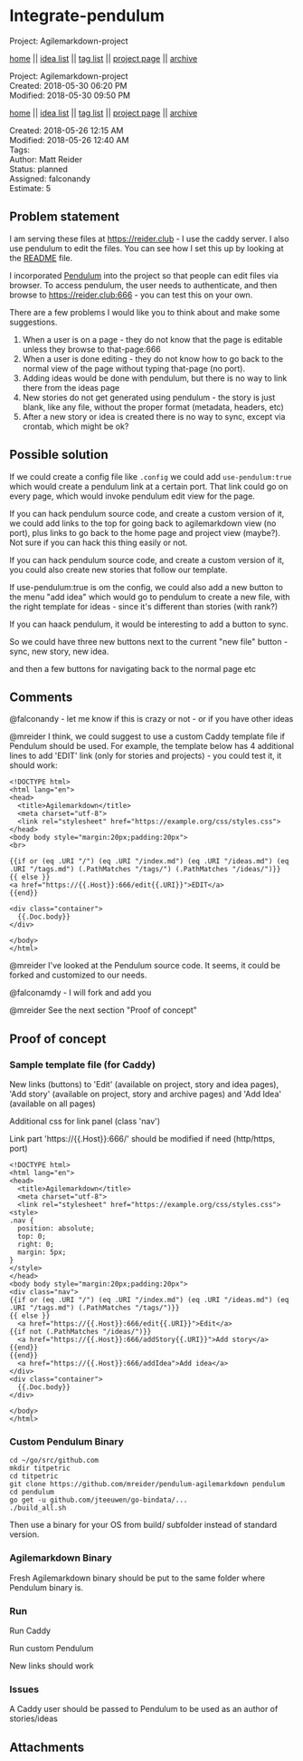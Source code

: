 # Integrate-pendulum

Project: Agilemarkdown-project

[home](../index.md) || [idea list](../ideas.md) || [tag list](../tags.md) || [project page](../agilemarkdown-project.md) || [archive](archive.md)

Project: Agilemarkdown-project  
Created: 2018-05-30 06:20 PM  
Modified: 2018-05-30 09:50 PM  

[home](../index.md) || [idea list](../ideas.md) || [tag list](../tags.md) || [project page](../agilemarkdown-project.md) || [archive](archive.md)

Created: 2018-05-26 12:15 AM  
Modified: 2018-05-26 12:40 AM  
Tags:   
Author: Matt Reider  
Status: planned  
Assigned: falconandy  
Estimate: 5  

## Problem statement

I am serving these files at https://reider.club - I use the caddy server. I also use pendulum to edit the files. You can see how I set this up by
looking at the [README](https://github.com/mreider/agilemarkdown/blob/master/README.md) file.

I incorporated [Pendulum](https://github.com/titpetric/pendulum) into the project so that people can edit files via browser. To access pendulum, the
user needs to authenticate, and then browse to https://reider.club:666 - you can test this on your own.

There are a few problems I would like you to think about and make some suggestions.

1. When a user is on a page - they do not know that the page is editable unless they browse to that-page:666
2. When a user is done editing - they do not know how to go back to the normal view of the page without typing that-page (no port).
3. Adding ideas would be done with pendulum, but there is no way to link there from the ideas page
4. New stories do not get generated using pendulum - the story is just blank, like any file, without the proper format (metadata, headers, etc)
5. After a new story or idea is created there is no way to sync, except via crontab, which might be ok?

## Possible solution

If we could create a config file like `.config` we could add `use-pendulum:true` which would create a pendulum link at a certain port.
That link could go on every page, which would invoke pendulum edit view for the page.

If you can hack pendulum source code, and create a custom version of it, we could add links to the top for going back to agilemarkdown view (no port),
plus links to go back to the home page and project view (maybe?). Not sure if you can hack this thing easily or not.

If you can hack pendulum source code, and create a custom version of it, you could also create new stories that follow our template.

If use-pendulum:true is om the config, we could also add a new button to the menu "add idea" which would go to pendulum to create a new file, with the
right template for ideas - since it's different than stories (with rank?)

If you can haack pendulum, it would be interesting to add a button to sync.

So we could have three new buttons next to the current "new file" button - sync, new story, new idea.

and then a few buttons for navigating back to the normal page etc

## Comments

 @falconandy - let me know if this is crazy or not - or if you have other ideas

 @mreider I think, we could suggest to use a custom Caddy template file if Pendulum should be used.
For example, the template below has 4 additional lines to add 'EDIT' link (only for stories and projects) - you could test it, it should work:
```
<!DOCTYPE html>
<html lang="en">
<head>
  <title>Agilemarkdown</title>
  <meta charset="utf-8">
  <link rel="stylesheet" href="https://example.org/css/styles.css">
</head>
<body body style="margin:20px;padding:20px">
<br>

{{if or (eq .URI "/") (eq .URI "/index.md") (eq .URI "/ideas.md") (eq .URI "/tags.md") (.PathMatches "/tags/") (.PathMatches "/ideas/")}}
{{ else }}
<a href="https://{{.Host}}:666/edit{{.URI}}">EDIT</a>
{{end}}

<div class="container">
  {{.Doc.body}}
</div>

</body>
</html>
```

 @mreider I've looked at the Pendulum source code. It seems, it could be forked and customized to our needs.

 @falconamdy - I will fork and add you

@mreider See the next section "Proof of concept"

## Proof of concept

### Sample template file (for Caddy)

New links (buttons) to 'Edit' (available on project, story and idea pages), 'Add story' (available on project, story and archive pages) and 'Add Idea' (available on all pages)

Additional css for link panel (class 'nav')

Link part 'https://{{.Host}}:666/' should be modified if need (http/https, port)

```
<!DOCTYPE html>
<html lang="en">
<head>
  <title>Agilemarkdown</title>
  <meta charset="utf-8">
  <link rel="stylesheet" href="https://example.org/css/styles.css">
<style>
.nav {
  position: absolute;
  top: 0;
  right: 0;
  margin: 5px;
}
</style>
</head>
<body body style="margin:20px;padding:20px">
<div class="nav">
{{if or (eq .URI "/") (eq .URI "/index.md") (eq .URI "/ideas.md") (eq .URI "/tags.md") (.PathMatches "/tags/")}}
{{ else }}
  <a href="https://{{.Host}}:666/edit{{.URI}}">Edit</a>
{{if not (.PathMatches "/ideas/")}}
  <a href="https://{{.Host}}:666/addStory{{.URI}}">Add story</a>
{{end}}
{{end}}
  <a href="https://{{.Host}}:666/addIdea">Add idea</a>
</div>
<div class="container">
  {{.Doc.body}}
</div>

</body>
</html>
```

### Custom Pendulum Binary

```
cd ~/go/src/github.com
mkdir titpetric
cd titpetric
git clone https://github.com/mreider/pendulum-agilemarkdown pendulum
cd pendulum
go get -u github.com/jteeuwen/go-bindata/...
./build_all.sh
```

Then use a binary for your OS from build/ subfolder instead of standard version. 

### Agilemarkdown Binary

Fresh Agilemarkdown binary should be put to the same folder where Pendulum binary is.

### Run

Run Caddy

Run custom Pendulum

New links should work

### Issues

A Caddy user should be passed to Pendulum to be used as an author of stories/ideas

## Attachments
